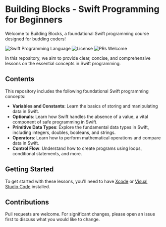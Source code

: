 # Building Blocks - Swift Programming for Beginners 

Welcome to Building Blocks, a foundational Swift programming course designed for budding coders! 

![Swift Programming Language](https://img.shields.io/badge/Swift-5.3-orange.svg)
![License](https://img.shields.io/badge/License-MIT-blue.svg)
![PRs Welcome](https://img.shields.io/badge/PRs-welcome-brightgreen.svg)

In this repository, we aim to provide clear, concise, and comprehensive lessons on the essential concepts in Swift programming. 

## Contents

This repository includes the following foundational Swift programming concepts:

- **Variables and Constants**: Learn the basics of storing and manipulating data in Swift.
- **Optionals**: Learn how Swift handles the absence of a value, a vital component of safe programming in Swift.
- **Primitive Data Types**: Explore the fundamental data types in Swift, including integers, doubles, booleans, and strings.
- **Operators**: Learn how to perform mathematical operations and compare data in Swift.
- **Control Flow**: Understand how to create programs using loops, conditional statements, and more.

## Getting Started

To get started with these lessons, you'll need to have [Xcode](https://developer.apple.com/xcode/) or [Visual Studio Code](https://code.visualstudio.com) installed. 

## Contributions

Pull requests are welcome. For significant changes, please open an issue first to discuss what you would like to change.
